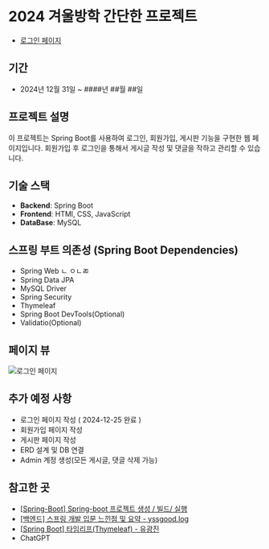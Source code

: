 # 2024 겨울방학 간단한 프로젝트
- [로그인 페이지](https://gubbib.github.io/2024WinterProject/index.html)

## 기간
- 2024년 12월 31일 ~ ####년 ##월 ##일

## 프로젝트 설명
이 프로젝트는 Spring Boot를 사용하여 로그인, 회원가입, 게시판 기능을 구현한 웹 페이지입니다.
회원가입 후 로그인을 통해서 게시글 작성 및 댓글을 작하고 관리할 수 있습니다.

## 기술 스택
- **Backend**: Spring Boot
- **Frontend**: HTMl, CSS, JavaScript
- **DataBase**: MySQL

## 스프링 부트 의존성 (Spring Boot Dependencies)
- Spring Web
ㄴ ㅇㄴㄻ
- Spring Data JPA
- MySQL Driver
- Spring Security
- Thymeleaf
- Spring Boot DevTools(Optional)
- Validatio(Optional)

## 페이지 뷰
![로그인 페이지](https://github.com/user-attachments/assets/e18d06dc-95f4-487a-b67c-8fcbdef73af8)


## 추가 예정 사항
- 로그인 페이지 작성 ( 2024-12-25 완료 )
- 회원가입 페이지 작성
- 게시판 페이지 작성
- ERD 설계 및 DB 연결
- Admin 계정 생성(모든 게시글, 댓글 삭제 가능)

## 참고한 곳
- [[Spring-Boot] Spring-boot 프로젝트 생성 / 빌드/ 실행](https://8156217.tistory.com/68)
- [[백엔드] 스프링 개발 입문 느낀점 및 요약 - yssgood.log](https://velog.io/@yssgood/%EB%B0%B1%EC%97%94%EB%93%9C-%EC%8A%A4%ED%94%84%EB%A7%81-%EA%B0%9C%EB%B0%9C-%EC%9E%85%EB%AC%B8-%EB%8A%90%EB%82%80%EC%A0%90-%EB%B0%8F-%EC%9A%94%EC%95%BD)
- [[Spring Boot] 타임리프(Thymeleaf) - 유광진](https://velog.io/@kwangjin5468/Thymeleaf)
- ChatGPT
